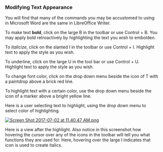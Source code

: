 ### Modifying Text Appearance


You will find that many of the commands you may be accustomed to using in Microsoft Word are the same in LibreOffice Writer.


To make text **bold**, click on the large B in the toolbar or use Control + B. You may apply bold retroactively by highlighting the text you wish to embolden.

To *italicize*, click on the slanted I in the toolbar or use Control + I. Highlight text to apply the style as you wish.

To underline, click on the large U in the tool bar or use Control + U. Highlight text to apply the style as you wish.

To change font color, click on the drop down menu beside the icon of T with a paintdrop above a brick red line.

To highlight text with a certain color, use the drop down menu beside the icon of a marker above a bright yellow line.

Here is a user selecting text to highlight, using the drop down menu to select color of highlighting.


[![Screen Shot 2017-07-02 at 11.40.47 AM.png](https://s19.postimg.org/rfzesxv43/Screen_Shot_2017-07-02_at_11.40.47_AM.png)](https://postimg.org/image/4eitn6vgf/)

Here is a view after the highlight. Also notice in this screenshot how hovering the cursor over any of the icons in the toolbar will tell you what functions they are used for. Here, hovering over the large I indicates that icon is used to create italics.
